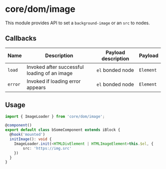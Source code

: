 # core/dom/image

This module provides API to set a `background-image` or an `src` to nodes.

## Callbacks

| Name       | Description                                  | Payload description  | Payload   |
| ---------- |----------------------------------------------| -------------------- |-----------|
| `load`     | Invoked after successful loading of an image | `el` bonded node     | `Element` |
| `error`    | Invoked if loading error appears             | `el` bonded node     | `Element` |

## Usage

```typescript
import { ImageLoader } from 'core/dom/image';

@component()
export default class bSomeComponent extends iBlock {
  @hook('mounted')
  initImage(): void {
    ImageLoader.init(<HTMLDivElement | HTMLImageElement>this.$el, {
		src: 'https://img.src'
	})
  }
}
```

